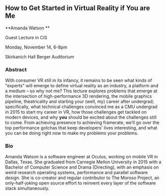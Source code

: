 ## How to Get Started in Virtual Reality if You are Me

**Amanda Watson **

Guest Lecture in CIS

Monday, November 14,  6-8pm

Skirkanich Hall Berger Auditorium

### Abstract

With consumer VR still in its infancy, it remains to be seen what kinds of "experts" will emerge to define virtual reality as an industry, a platform and a medium – so why not me?  This lecture explores problems that emerge at the intersection of high-performance 3D rendering, the mobile graphics pipeline, theatricality and starting your (well, my) career after undergrad; specifically, what technical challenges convinced me as a CMU undergrad in 2015 to start my career in VR, how those challenges get tackled on modern devices, and why **you** should be excited about the challenges still to come.  From achieving presence to achieving framerate, we’ll go over the top performance gotchas that keep developers' lives interesting, and what you can be doing right now to make my problems your problems.

### Bio

Amanda Watson is a software engineer at Oculus, working on mobile VR in Dallas, Texas.   She graduated from Carnegie Mellon University in 2015 with a Bachelor of Computer Science and Drama (Directing), with an emphasis on weird research operating systems, performance and parallel software design.  She is co-creator and regular contributor to The Moroso Project, an only-half-joking open source effort to reinvent every layer of the software stack simultaneously.   
